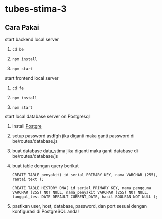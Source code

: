 # tubes-stima-3

## Cara Pakai

start backend local server

1. ```
   cd be
   ```
2. ```
   npm install
   ```
3. ```
   npm start
   ```

start frontend local server

1. ```
   cd fe
   ```
2. ```
   npm install
   ```
3. ```
   npm start
   ```

start local database server on Postgresql

1. install [Postgre](https://www.postgresql.org/download/)
2. setup password asdfgh jika diganti maka ganti password di be/routes/database.js
3. buat database data_stima jika diganti maka ganti database di be/routes/database/js
4. buat table dengan query berikut

   `CREATE TABLE penyakit( id serial PRIMARY KEY, nama VARCHAR (255), rantai text ); `

   `CREATE TABLE HISTORY_DNA( id serial PRIMARY KEY, nama_pengguna VARCHAR (255) NOT NULL, nama_penyakit VARCHAR (255) NOT NULL, tanggal_test DATE DEFAULT CURRENT_DATE, hasil BOOLEAN NOT NULL );`

5. pastikan user, host, database, password, dan port sesuai dengan konfigurasi di PostgreSQL anda!
